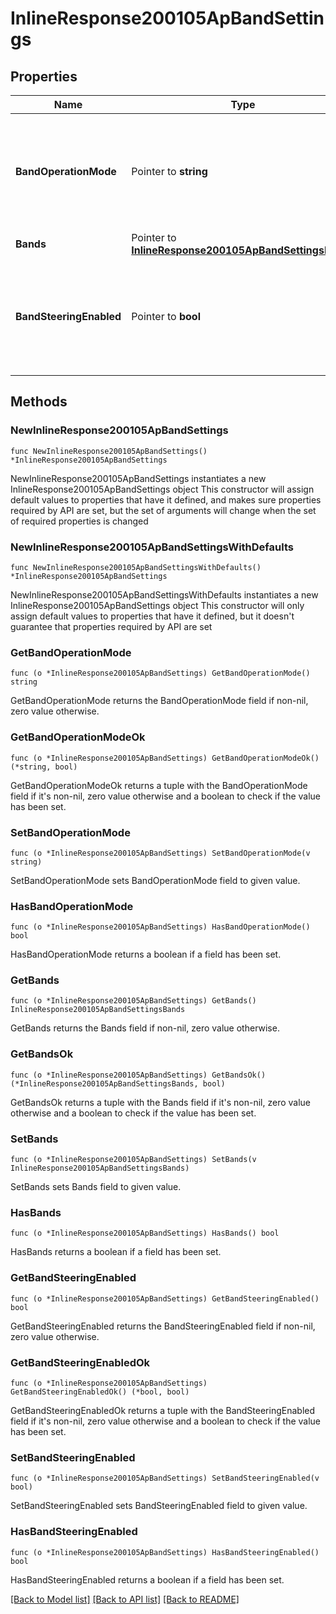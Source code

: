 # InlineResponse200105ApBandSettings

## Properties

Name | Type | Description | Notes
------------ | ------------- | ------------- | -------------
**BandOperationMode** | Pointer to **string** | Choice between &#39;dual&#39;, &#39;2.4ghz&#39;, &#39;5ghz&#39;, &#39;6ghz&#39; or &#39;multi&#39;. Defaults to dual. | [optional] 
**Bands** | Pointer to [**InlineResponse200105ApBandSettingsBands**](InlineResponse200105ApBandSettingsBands.md) |  | [optional] 
**BandSteeringEnabled** | Pointer to **bool** | Steers client to most open band. Can be either true or false. Defaults to true. | [optional] 

## Methods

### NewInlineResponse200105ApBandSettings

`func NewInlineResponse200105ApBandSettings() *InlineResponse200105ApBandSettings`

NewInlineResponse200105ApBandSettings instantiates a new InlineResponse200105ApBandSettings object
This constructor will assign default values to properties that have it defined,
and makes sure properties required by API are set, but the set of arguments
will change when the set of required properties is changed

### NewInlineResponse200105ApBandSettingsWithDefaults

`func NewInlineResponse200105ApBandSettingsWithDefaults() *InlineResponse200105ApBandSettings`

NewInlineResponse200105ApBandSettingsWithDefaults instantiates a new InlineResponse200105ApBandSettings object
This constructor will only assign default values to properties that have it defined,
but it doesn't guarantee that properties required by API are set

### GetBandOperationMode

`func (o *InlineResponse200105ApBandSettings) GetBandOperationMode() string`

GetBandOperationMode returns the BandOperationMode field if non-nil, zero value otherwise.

### GetBandOperationModeOk

`func (o *InlineResponse200105ApBandSettings) GetBandOperationModeOk() (*string, bool)`

GetBandOperationModeOk returns a tuple with the BandOperationMode field if it's non-nil, zero value otherwise
and a boolean to check if the value has been set.

### SetBandOperationMode

`func (o *InlineResponse200105ApBandSettings) SetBandOperationMode(v string)`

SetBandOperationMode sets BandOperationMode field to given value.

### HasBandOperationMode

`func (o *InlineResponse200105ApBandSettings) HasBandOperationMode() bool`

HasBandOperationMode returns a boolean if a field has been set.

### GetBands

`func (o *InlineResponse200105ApBandSettings) GetBands() InlineResponse200105ApBandSettingsBands`

GetBands returns the Bands field if non-nil, zero value otherwise.

### GetBandsOk

`func (o *InlineResponse200105ApBandSettings) GetBandsOk() (*InlineResponse200105ApBandSettingsBands, bool)`

GetBandsOk returns a tuple with the Bands field if it's non-nil, zero value otherwise
and a boolean to check if the value has been set.

### SetBands

`func (o *InlineResponse200105ApBandSettings) SetBands(v InlineResponse200105ApBandSettingsBands)`

SetBands sets Bands field to given value.

### HasBands

`func (o *InlineResponse200105ApBandSettings) HasBands() bool`

HasBands returns a boolean if a field has been set.

### GetBandSteeringEnabled

`func (o *InlineResponse200105ApBandSettings) GetBandSteeringEnabled() bool`

GetBandSteeringEnabled returns the BandSteeringEnabled field if non-nil, zero value otherwise.

### GetBandSteeringEnabledOk

`func (o *InlineResponse200105ApBandSettings) GetBandSteeringEnabledOk() (*bool, bool)`

GetBandSteeringEnabledOk returns a tuple with the BandSteeringEnabled field if it's non-nil, zero value otherwise
and a boolean to check if the value has been set.

### SetBandSteeringEnabled

`func (o *InlineResponse200105ApBandSettings) SetBandSteeringEnabled(v bool)`

SetBandSteeringEnabled sets BandSteeringEnabled field to given value.

### HasBandSteeringEnabled

`func (o *InlineResponse200105ApBandSettings) HasBandSteeringEnabled() bool`

HasBandSteeringEnabled returns a boolean if a field has been set.


[[Back to Model list]](../README.md#documentation-for-models) [[Back to API list]](../README.md#documentation-for-api-endpoints) [[Back to README]](../README.md)


